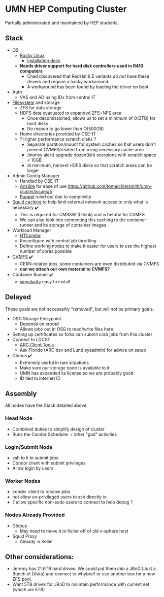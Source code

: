 # UMN HEP Computing Cluster

Partially administrated and maintained by HEP students.

## Stack

- OS
  - [Rocky Linux](https://rockylinux.org/)
    - [Installation docs](https://docs.rockylinux.org/guides/installation/)
  - **Needs driver support for hard disk controllers used in R410 computers**
    - Chad discovered that RedHat 8.5 variants _do not_ have these drivers and require a hacky workaround
    - A workaround has been found by loading the driver on boot
- Auth
  - VAS and AD using IDs from central IT
- [Filesystem](filesystem) and storage
  - ZFS for data storage
  - HDFS data evacuated to expanded ZFS+NFS area
    - Once decomissioned, allows us to set a minimum of O(2TB) for boot disks
    - No reason to go lower than O(500GB) 
  - Home directories provided by CSE-IT
  - ? Higher performance scratch disks ?
    - Separate partition/mount for system caches so that users don't prevent CVMFS/related from using necessary cache area
    - (money alert) upgrade dozen(ish) scorpions with scratch space < 10GB
    - at minimum, harvest HDFS disks so that scratch areas can be larger
- Admin Config Manager
  - Handled by CSE-IT
  - [Ansible](https://docs.ansible.com/) for ease of use https://github.com/tomeichlersmith/umn-cluster/issues/5
  - [Puppet](https://puppet.com/docs/) ruled out due to complexity
- [Squid caching](http://www.squid-cache.org/) to help limit external network access to only what is necessary ✔️
  - This is required for CMSSW (I think) and is helpful for CVMFS
  - We can also look into connecting this caching to the container runner and its storage of container images
- Workload Manager
  - [HTCondor](https://htcondor.org/)
  - Reconfigure with central job throttling
  - Define working nodes to make it easier for users to use the highest number of cores possible
- [CVMFS](https://cernvm.cern.ch/fs/) ✔️
  - CERN-related jobs, some containers are even distributed via CVMFS
  - **can we attach our own material to CVMFS?**
- Container Runner ✔️
  - [singularity](https://sylabs.io/guides/3.7/user-guide/) easy to install

## Delayed
These goals are not necessarily "removed", but will not be primary goals.
- OSG Storage Entrypoint
  - Depends on xrootd
  - Allows jobs out in OSG to read/write files here
- Setting up certificates so folks can submit crab jobs from this cluster
- Connect to LDCS?
  - [ARC Client Tools](https://www.nordugrid.org/arc/arc6/users/client_install.html)
  - Ask Florido (ARC dev and Lund sysadmin) for advice on setup
- Globus ✔️
  - Extremely useful in rare situations
  - Make sure our storage node is available to it
  - UMN has expanded its license so we are probably good
  - ID tied to internet ID

## Assembly
All nodes have the Stack detailed above.

### Head Node
- Combined duties to simplify design of cluster
- Runs the Condor Scheduler + other "god" activities

### Login/Submit Node
- ssh to it to submit jobs
- Condor client with submit privileges
- Allow login by users

### Worker Nodes
- condor client to receive jobs
- not allow un-privileged users to ssh directly to
- ? allow specific non-sudo users to connect to help debug ?

### Nodes Already Provided
- Globus
  - May need to move it to Keller off of old v-sphere host
- Squid Proxy
  - Already in Keller

## Other considerations:
- Jeremy has 21 6TB hard drives. We could put them into a JBoD (Just a Bunch of Disks) and connect to whybee1 or use another box for a new ZFS pool.
- Want 5TB drives for JBoD to maintain performance with current set (which are 5TB)
